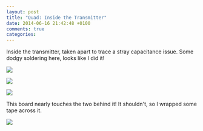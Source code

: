 ```yaml
---
layout: post
title: "Quad: Inside the Transmitter"
date: 2014-06-16 21:42:48 +0100
comments: true
categories: 
---
```


Inside the transmitter, taken apart to trace a stray capacitance issue. Some dodgy soldering here, looks like I did it!

![](http://files.ianrenton.com/sites/quadcopter/72.jpg)

![](http://files.ianrenton.com/sites/quadcopter/73.jpg)

![](http://files.ianrenton.com/sites/quadcopter/74.jpg)

This board nearly touches the two behind it! It shouldn't, so I wrapped some tape across it.

![](http://files.ianrenton.com/sites/quadcopter/75.jpg)

